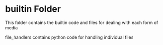 # builtin Folder

This folder contains the builtin code and files for dealing with each form of media

file_handlers contains python code for handling individual files